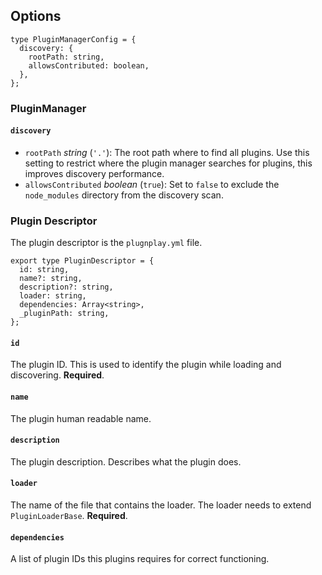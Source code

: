 ## Options
```flow js
type PluginManagerConfig = {
  discovery: {
    rootPath: string,
    allowsContributed: boolean,
  },
};
```
### PluginManager
#### `discovery`
  - `rootPath` _string_ (`'.'`): The root path where to find all plugins. Use this setting to restrict where
  the plugin manager searches for plugins, this improves discovery performance.
  - `allowsContributed` _boolean_ (`true`): Set to `false` to exclude the `node_modules` directory
  from the discovery scan.
### Plugin Descriptor
The plugin descriptor is the `plugnplay.yml` file.
```flow js
export type PluginDescriptor = {
  id: string,
  name?: string,
  description?: string,
  loader: string,
  dependencies: Array<string>,
  _pluginPath: string,
};
```
#### `id`
The plugin ID. This is used to identify the plugin while loading and discovering. **Required**.
#### `name`
The plugin human readable name.
#### `description`
The plugin description. Describes what the plugin does.
#### `loader`
The name of the file that contains the loader. The loader needs to extend `PluginLoaderBase`. **Required**.
#### `dependencies`
A list of plugin IDs this plugins requires for correct functioning.
